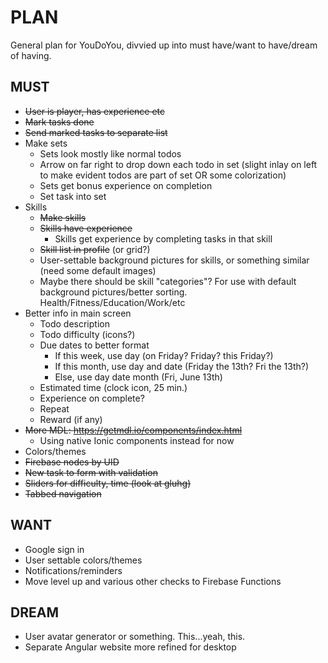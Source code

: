 # PLAN

General plan for YouDoYou, divvied up into must have/want to have/dream of having.

## MUST
* ~~User is player, has experience etc~~
* ~~Mark tasks done~~
* ~~Send marked tasks to separate list~~
* Make sets
  * Sets look mostly like normal todos
  * Arrow on far right to drop down each todo in set (slight inlay on left to make evident todos are part of set OR some colorization)
  * Sets get bonus experience on completion
  * Set task into set
* Skills
  * ~~Make skills~~
  * ~~Skills have experience~~
    * Skills get experience by completing tasks in that skill
  * ~~Skill list in profile~~ (or grid?)
  * User-settable background pictures for skills, or something similar (need some default images)
  * Maybe there should be skill "categories"? For use with default background pictures/better sorting. Health/Fitness/Education/Work/etc
* Better info in main screen
  * Todo description
  * Todo difficulty (icons?)
  * Due dates to better format
    * If this week, use day (on Friday? Friday? this Friday?)
    * If this month, use day and date (Friday the 13th? Fri the 13th?)
    * Else, use day date month (Fri, June 13th)
  * Estimated time (clock icon, 25 min.)
  * Experience on complete?
  * Repeat
  * Reward (if any)
* ~~More MDL: https://getmdl.io/components/index.html~~
  * Using native Ionic components instead for now
* Colors/themes
* ~~Firebase nodes by UID~~
* ~~New task to form with validation~~
* ~~Sliders for difficulty, time (look at gluhg)~~
* ~~Tabbed navigation~~


## WANT
* Google sign in
* User settable colors/themes
* Notifications/reminders
* Move level up and various other checks to Firebase Functions


## DREAM
* User avatar generator or something. This...yeah, this.
* Separate Angular website more refined for desktop
